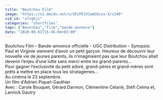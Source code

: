 ```yaml
---
title: "Boutchou Film"
image: "https://s1.dmcdn.net/v/SPzPE1VJaACKcxx-X/x240"
vid_id: "x7vqhji"
categories: "shortfilms"
tags: ["Boutchou","film","bande-annonce"]
date: "2020-09-01T15:46:04+03:00"
---
```

Boutchou Film - Bande-annonce officielle - UGC Distribution - Synopsis: Paul et Virginie viennent d’avoir un petit garçon. Heureux de découvrir leur nouvelle vie de jeunes parents, ils n’imaginaient pas que leur Boutchou allait devenir l’enjeu d’une lutte sans merci entre les grand-parents...  <br>Pour gagner l’exclusivité du petit adoré, grand-pères et grand-mères sont prêts à mettre en place tous les stratagèmes...  <br>Au cinéma le 23 septembre.  <br>Un film d'Adrien Piquet-Gauthier  <br>Avec : Carole Bouquet, Gérard Darmon, Clémentine Célarié, Stéfi Celma et, Lannick Gautry

